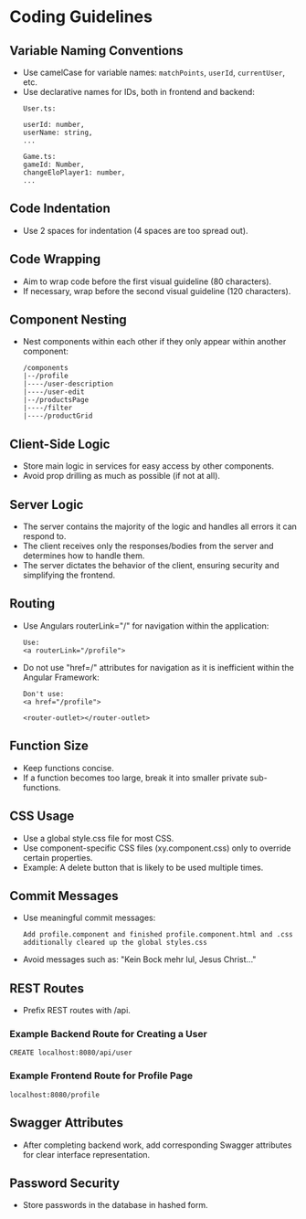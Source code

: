 # Coding Guidelines

## Variable Naming Conventions

- Use camelCase for variable names: `matchPoints`, `userId`, `currentUser`, etc.
- Use declarative names for IDs, both in frontend and backend:
  ```
  User.ts:
  
  userId: number,
  userName: string,
  ...
  
  Game.ts:
  gameId: Number,
  changeEloPlayer1: number,
  ...
  ```

## Code Indentation

- Use 2 spaces for indentation (4 spaces are too spread out).

## Code Wrapping

- Aim to wrap code before the first visual guideline (80 characters).
- If necessary, wrap before the second visual guideline (120 characters).

## Component Nesting

- Nest components within each other if they only appear within another component:

    ```
    /components
    |--/profile
    |----/user-description
    |----/user-edit
    |--/productsPage
    |----/filter
    |----/productGrid
    ```

## Client-Side Logic

- Store main logic in services for easy access by other components.
- Avoid prop drilling as much as possible (if not at all).

## Server Logic

- The server contains the majority of the logic and handles all errors it can respond to.
- The client receives only the responses/bodies from the server and determines how to handle them.
- The server dictates the behavior of the client, ensuring security and simplifying the frontend.

## Routing

- Use Angulars routerLink="/" for navigation within the application:
  ```
  Use:
  <a routerLink="/profile">
  ```

- Do not use "href=/" attributes for navigation as it is inefficient within the Angular Framework:
  ```
  Don't use:
  <a href="/profile">
  
  <router-outlet></router-outlet>
  ```

## Function Size

- Keep functions concise.
- If a function becomes too large, break it into smaller private sub-functions.

## CSS Usage

- Use a global style.css file for most CSS.
- Use component-specific CSS files (xy.component.css) only to override certain properties.
- Example: A delete button that is likely to be used multiple times.

## Commit Messages

- Use meaningful commit messages:
  ```
  Add profile.component and finished profile.component.html and .css
  additionally cleared up the global styles.css 
  ```

- Avoid messages such as: "Kein Bock mehr lul, Jesus Christ..."

## REST Routes

- Prefix REST routes with /api.

### Example Backend Route for Creating a User
  ```
  CREATE localhost:8080/api/user
  ```

### Example Frontend Route for Profile Page
  ```
  localhost:8080/profile
  ```

## Swagger Attributes

- After completing backend work, add corresponding Swagger attributes for clear interface representation.

## Password Security

- Store passwords in the database in hashed form.






